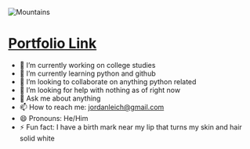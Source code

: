![Mountains](https://user-images.githubusercontent.com/57107961/87963193-51801b80-ca86-11ea-8dfc-2eb1aad86f57.gif "To see a World in a Grain of Sand and a Heaven in a Wild Flower, Hold Infinity in the palm of your hand and Eternity in an hour - William Blake, Auguries of Innocence")

# [Portfolio Link](https://jordanleich.github.io/Jordans-Portfolio/)

- 🔭 I’m currently working on college studies
- 🌱 I’m currently learning python and github
- 👯 I’m looking to collaborate on anything python related
- 🤔 I’m looking for help with nothing as of right now
- 💬 Ask me about anything
- 📫 How to reach me: jordanleich@gmail.com
- 😄 Pronouns: He/Him
- ⚡ Fun fact: I have a birth mark near my lip that turns my skin and hair solid white

